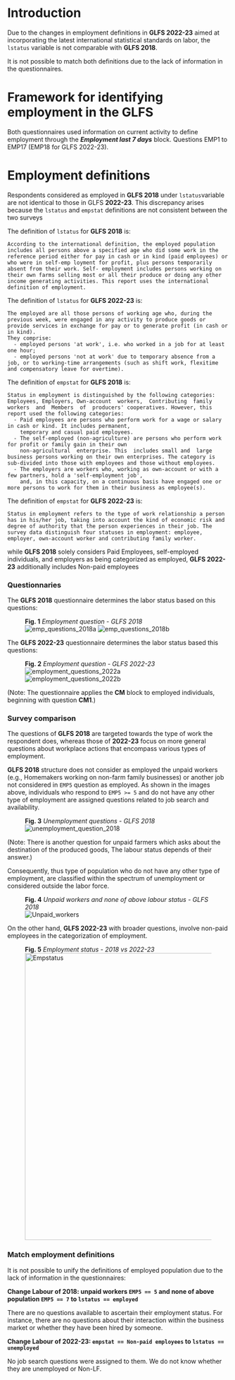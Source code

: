 # Introduction

Due to the changes in employment definitions in **GLFS 2022-23** aimed at incorporating the latest international statistical standards on labor, the ```lstatus```  variable is not comparable with **GLFS 2018**. 

It is not possible to match both definitions due to the lack of information in the questionnaires.

# Framework for identifying employment in the GLFS

Both questionnaires used information on current activity to define employment through the ***Employment last 7 days*** block. Questions EMP1 to EMP17 (EMP18 for GLFS 2022-23).

# Employment definitions

Respondents considered as employed in **GLFS 2018** under ```lstatus```variable are not identical to those in GLFS **2022-23**. This discrepancy arises because the ```lstatus``` and ```empstat``` definitions are not consistent between the two surveys

The definition of ```lstatus``` for **GLFS 2018** is:
``` 
According to the international definition, the employed population includes all persons above a specified age who did some work in the reference period either for pay in cash or in kind (paid employees) or who were in self-emp loyment for profit, plus persons temporarily absent from their work. Self- employment includes persons working on their own farms selling most or all their produce or doing any other income generating activities. This report uses the international definition of employment.

``` 

The definition of ```lstatus``` for **GLFS 2022-23** is:

``` 
The employed are all those persons of working age who, during the previous week, were engaged in any activity to produce goods or provide services in exchange for pay or to generate profit (in cash or in kind). 
They comprise: 
  - employed persons 'at work', i.e. who worked in a job for at least one hour; 
  - employed persons 'not at work' due to temporary absence from a job, or to working-time arrangements (such as shift work, flexitime and compensatory leave for overtime). 

``` 

The definition of ```empstat``` for **GLFS 2018** is:   

``` 
Status in employment is distinguished by the following categories: Employees, Employers, Own-account  workers,  Contributing  family  workers  and  Members  of  producers' cooperatives. However, this report used the following categories: 
  - Paid employees are persons who perform work for a wage or salary in cash or kind. It includes permanent, 
    temporary and casual paid employees.
  - The self-employed (non-agriculture) are persons who perform work for profit or family gain in their own  
    non-agricultural  enterprise. This  includes small and  large  business persons working on their own enterprises. The category is sub-divided into those with employees and those without employees.
  - The employers are workers who, working as own-account or with a few partners, hold a 'self-employment job', 
    and, in this capacity, on a continuous basis have engaged one or more persons to work for them in their business as employee(s).

```
The definition of ```empstat``` for **GLFS 2022-23** is: 

```
Status in employment refers to the type of work relationship a person has in his/her job, taking into account the kind of economic risk and degree of authority that the person experiences in their job. The survey data distinguish four statuses in employment: employee, employer, own-account worker and contributing family worker.

```

while **GLFS 2018** solely considers Paid Employees, self-employed individuals, and employers as being categorized as employed, **GLFS 2022-23** additionally includes Non-paid employees

### Questionnaries

The **GLFS 2018** questionnaire determines the labor status based on this questions:

<figure>
  <figcaption><b>Fig. 1</b><i> Employment question - GLFS 2018 </i></figcaption>
  <img src= utilities/emp_questions_2018a.png alt=emp_questions_2018a>
  <img src= utilities/emp_questions_2018b.png alt=emp_questions_2018b>
  
</figure>

The **GLFS 2022-23** questionnaire determines the labor status based this questions:

<figure>
  <figcaption><b>Fig. 2</b><i> Employment question - GLFS 2022-23 </i></figcaption>
  <img src= utilities/employment_questions_2022a.png alt=employment_questions_2022a>
  <img src= utilities/employment_questions_2022b.png alt=employment_questions_2022b>
  
</figure>

(Note: The questionnaire applies the **CM** block to employed individuals, beginning with question **CM1**.)

### Survey comparison


The questions of **GLFS 2018** are targeted towards the type of work the respondent does, whereas those of **2022-23** focus on more general questions about workplace actions that encompass various types of employment.

**GLFS 2018** structure does not consider as employed the unpaid workers (e.g., Homemakers working on non-farm family businesses) or another job not considered in ```EMP5``` question as employed. As shown in the images above, individuals who respond to ```EMP5 >= 5``` and do not have any other type of employment are assigned questions related to job search and availability.


<figure>
  <figcaption><b>Fig. 3</b><i> Unemployment questions - GLFS 2018 </i></figcaption>
  <img src= utilities/unemployment_question_2018.png alt=unemployment_question_2018>
  
</figure>

(Note: There is another question for unpaid farmers which asks about the destination of the produced goods, The labour status depends of their answer.)

Consequently, thus type of population who do not have any other type of employment, are classified within the spectrum of unemployment or considered outside the labor force.

<figure>
  <figcaption><b>Fig. 4</b><i> Unpaid workers and none of above labour status - GLFS 2018 </i></figcaption>
  <img src= utilities/unpaid_workers.png alt=Unpaid_workers>
  
</figure>


On the other hand, **GLFS 2022-23** with broader questions, involve non-paid employees in the categorization of employment.

<figure>
  <figcaption><b>Fig. 5</b><i> Employment status - 2018 vs 2022-23 </i></figcaption>
  <img src= utilities/empstat.png alt=Empstatus width=750 height=650>
  
</figure>


### Match employment definitions

It is not possible to unify the definitions of employed population due to the lack of information in the questionnaires: 

**Change Labour of 2018: unpaid workers ```EMP5 == 5``` and none of above population ```EMP5 == 7```  to ```lstatus == employed```**

There are no questions available to ascertain their employment status. For instance, there are no questions about their interaction within the business market or whether they have been hired by someone.

**Change Labour of 2022-23: ```empstat == Non-paid employees```  to ```lstatus == unemployed```**

No job search questions were assigned to them. We do not know whether they are unemployed or Non-LF.


